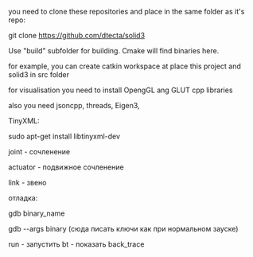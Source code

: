 you need to clone these repositories and place in the same folder as it's repo:
 
git clone https://github.com/dtecta/solid3

Use "build" subfolder for building. Cmake will find binaries here.

for example, you can create catkin workspace at place this project and solid3 in src folder

for visualisation you need to install OpengGL ang GLUT cpp libraries

also you need jsoncpp, threads, Eigen3, 

TinyXML:

sudo apt-get install libtinyxml-dev 


joint - сочленение

actuator - подвижное сочленение

link - звено

отладка:

gdb binary_name

gdb --args binary (сюда писать ключи как при нормальном зауске)


run - запустить
bt - показать back_trace


